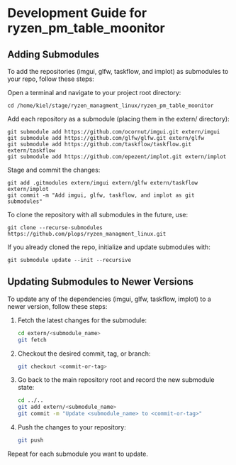 # Development Guide for ryzen_pm_table_moonitor

## Adding Submodules

To add the repositories (imgui, glfw, taskflow, and implot) as submodules to your repo, follow these steps:

Open a terminal and navigate to your project root directory:

```
cd /home/kiel/stage/ryzen_managment_linux/ryzen_pm_table_moonitor
```

Add each repository as a submodule (placing them in the extern/ directory):

```
git submodule add https://github.com/ocornut/imgui.git extern/imgui
git submodule add https://github.com/glfw/glfw.git extern/glfw
git submodule add https://github.com/taskflow/taskflow.git extern/taskflow
git submodule add https://github.com/epezent/implot.git extern/implot
```

Stage and commit the changes:

```
git add .gitmodules extern/imgui extern/glfw extern/taskflow extern/implot
git commit -m "Add imgui, glfw, taskflow, and implot as git submodules"
```


To clone the repository with all submodules in the future, use:

```
git clone --recurse-submodules https://github.com/plops/ryzen_managment_linux.git
```

If you already cloned the repo, initialize and update submodules with:

```
git submodule update --init --recursive
```


## Updating Submodules to Newer Versions

To update any of the dependencies (imgui, glfw, taskflow, implot) to a newer version, follow these steps:

1. Fetch the latest changes for the submodule:
   ```sh
   cd extern/<submodule_name>
   git fetch
   ```

2. Checkout the desired commit, tag, or branch:
   ```sh
   git checkout <commit-or-tag>
   ```

3. Go back to the main repository root and record the new submodule state:
   ```sh
   cd ../..
   git add extern/<submodule_name>
   git commit -m "Update <submodule_name> to <commit-or-tag>"
   ```

4. Push the changes to your repository:
   ```sh
   git push
   ```

Repeat for each submodule you want to update.
